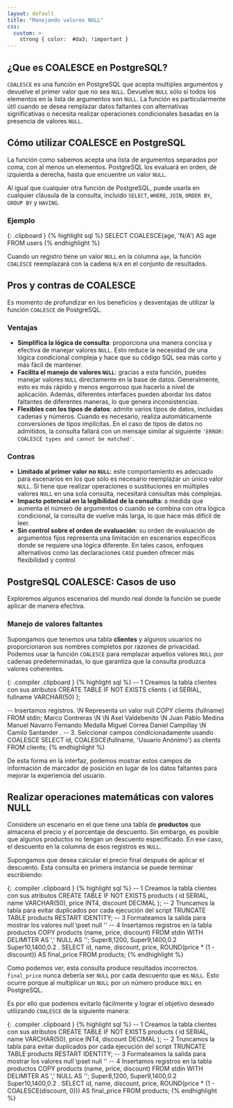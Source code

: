 ```yaml
---
layout: default
title: "Manejando valores NULL"
css:
  custom: >-
    strong { color:  #da3; !important }
---
```



## ¿Que es COALESCE en PostgreSQL?

`COALESCE` es una función en PostgreSQL que acepta multiples argumentos y devuelve el primer valor que no sea `NULL`. Devuelve `NULL` sólo si todos los elementos en la lista de argumentos son `NULL`. La función es particularmente útil cuando se desea remplazar datos faltantes con alternativas significativas o necesita realizar operaciones condicionales basadas en la presencia de valores `NULL`. 

## Cómo utilizar COALESCE en PostgreSQL

La función como sabemos acepta una lista de argumentos separados por coma, con al menos un elementos. PostgreSQL los evaluará en orden, de izquierda a derecha, hasta que encuentre un valor `NULL`. 

Al igual que cualquier otra función de PostgreSQL, puede usarla en cualquier cláusula de la consulta, incluido `SELECT`, `WHERE`, `JOIN`, `ORDER BY`, `GROUP BY` y `HAVING`.

### Ejemplo

{: .clipboard }
{% highlight sql %}
SELECT COALESCE(age, 'N/A') AS age
FROM users
{% endhighlight %}

Cuando un registro tiene un valor `NULL` en la columna `age`, la función `COALESCE` reemplazará con la cadena `N/A` en el conjunto de resultados.

## Pros y contras de COALESCE

Es momento de profundizar en los beneficios y desventajas de utilizar la función `COALESCE` de PostgreSQL.

### Ventajas

- **Simplifica la lógica de consulta**: proporciona una manera concisa y efectiva de manejar valores `NULL`. Esto reduce la necesidad de una lógica condicional compleja y hace que su código SQL sea más corto y más fácil de mantener.
- **Facilita el manejo de valores `NULL`**: gracias a esta función, puedes manejar valores `NULL` directamente en la base de datos. Generalmente, esto es más rápido y menos engorroso que hacerlo a nivel de aplicación. Además, diferentes interfaces pueden abordar los datos faltantes de diferentes maneras, lo que genera inconsistencias.
- **Flexibles con los tipos de datos**: admite varios tipos de datos, incluidas cadenas y números. Cuando es necesario, realiza automáticamente conversiones de tipos implícitas. En el caso de tipos de datos no admitidos, la consulta fallará con un mensaje similar al siguiente `'ERROR: COALESCE types and cannot be matched'`.

### Contras

- **Limitado al primer valor no `NULL`**: este comportamiento es adecuado para escenarios en los que solo es necesario reemplazar un único valor `NULL`. Si tiene que realizar operaciones o sustituciones en múltiples valores `NULL` en una sola consulta, necesitará consultas más complejas.
- **Impacto potencial en la legibilidad de la consulta**: a medida que aumenta el número de argumentos o cuando se combina con otra lógica condicional, la consulta de vuelve más larga, lo que hace más difícil de leer.
- **Sin control sobre el orden de evaluación**: su orden de evaluación de argumentos fijos representa una limitación en escenarios específicos donde se requiere una lógica diferente. En tales casos, enfoques alternativos como las declaraciones `CASE` pueden ofrecer más flexibilidad y control


## PostgreSQL COALESCE: Casos de uso

Exploremos algunos escenarios del mundo real donde la función se puede aplicar de manera efectiva.

### Manejo de valores faltantes

Supongamos que tenemos una tabla **clientes** y algunos usuarios no proporcionaron sus nombres completos por razones de privacidad. Podemos usar la función `COALESCE` para remplazar aquellos valores `NULL` por cadenas predeterminadas, lo que garantiza que la consulta produzca valores coherentes.


{: .compiler .clipboard }
{% highlight sql %}
-- 1 Creamos la tabla clientes con sus atributos
CREATE TABLE IF NOT EXISTS clients (
  id SERIAL,
  fullname VARCHAR(50)
);

-- Insertamos registros. \N Representa un valor null
COPY clients (fullname) FROM stdin;
Marco Contreras
\N
\N
Axel Valdebenito
\N
Juan Pablo Medina
Manuel Navarro
Fernando Medalla
Miguel Correa
Daniel Campillay
\N
Camilo Santander
\.
-- 3. Selccionar campos condicionadamente usando COALESCE
SELECT id, COALESCE(fullname, 'Usuario Anónimo') as clients 
FROM clients;
{% endhighlight %}

De esta forma en la interfaz, podemos mostrar estos campos de información de marcador de posición en lugar de los datos faltantes para mejorar la experiencia del usuario.

## Realizar operaciones matemáticas con valores NULL

Considere un escenario en el que tiene una tabla de **productos** que almacena el precio y el porcentaje de descuento. Sin embargo, es posible que algunos productos no tengan un descuento especificado. En ese caso, el descuento en la columna de esos registros es `NULL`.

Supongamos que desea calcular el precio final después de aplicar el descuento. Esta consulta en primera instancia se puede terminar escribiendo:

{: .compiler .clipboard }
{% highlight sql %}
-- 1 Creamos la tabla clientes con sus atributos
CREATE TABLE IF NOT EXISTS products (
  id SERIAL,
  name VARCHAR(50),
  price INT4,
  discount DECIMAL
);
-- 2 Truncamos la tabla para evitar duplicados por cada ejecución del script
TRUNCATE TABLE products RESTART IDENTITY;
-- 3 Formateamos la salida para mostrar los valores null
\pset null '<null>'
-- 4 Insertamos registros en la tabla productos
COPY products (name, price, discount) FROM stdin WITH DELIMITER AS ',' NULL AS '';
Super8,1200,
Super9,1400,0.2
Super10,1400,0.2
\.
SELECT
    id,
    name,
    discount,
    price,
    ROUND(price * (1 - discount)) AS final_price
FROM products;
{% endhighlight %}

Como podemos ver, esta consulta produce resultados incorrectos. `final_price` nunca debería ser `NULL` por cada descuento que es `NULL`. Esto ocurre porque al multiplicar un `NULL` por un número produce `NULL` en PostgreSQL.

Es por ello que podemos evitarlo fácilmente y lograr el objetivo deseado utilizando `COALESCE` de la siguiente manera:

{: .compiler .clipboard }
{% highlight sql %}
-- 1 Creamos la tabla clientes con sus atributos
CREATE TABLE IF NOT EXISTS products (
  id SERIAL,
  name VARCHAR(50),
  price INT4,
  discount DECIMAL
);
-- 2 Truncamos la tabla para evitar duplicados por cada ejecución del script
TRUNCATE TABLE products RESTART IDENTITY;
-- 3 Formateamos la salida para mostrar los valores null
\pset null '<null>'
-- 4 Insertamos registros en la tabla productos
COPY products (name, price, discount) FROM stdin WITH DELIMITER AS ',' NULL AS '';
Super8,1200,
Super9,1400,0.2
Super10,1400,0.2
\.
SELECT
    id,
    name,
    discount,
    price,
    ROUND(price * (1 - COALESCE(discount, 0))) AS final_price
FROM products;
{% endhighlight %}